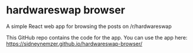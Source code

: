 # hardwareswap browser

A simple React web app for browsing the posts on /r/hardwareswap

This GitHub repo contains the code for the app. You can use the app here: https://sidneynemzer.github.io/hardwareswap-browser/
